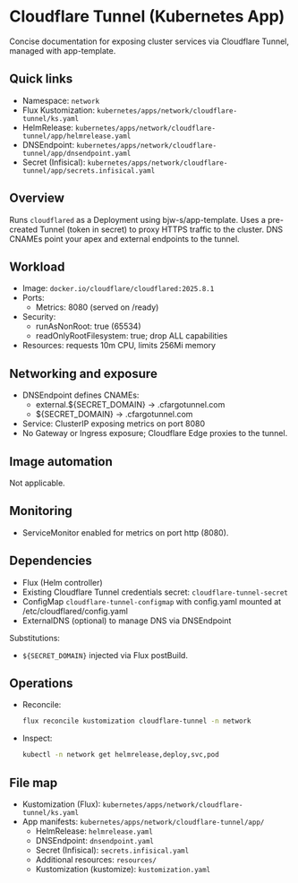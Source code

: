 # Cloudflare Tunnel (Kubernetes App)

Concise documentation for exposing cluster services via Cloudflare Tunnel, managed with app-template.

## Quick links

- Namespace: `network`
- Flux Kustomization: `kubernetes/apps/network/cloudflare-tunnel/ks.yaml`
- HelmRelease: `kubernetes/apps/network/cloudflare-tunnel/app/helmrelease.yaml`
- DNSEndpoint: `kubernetes/apps/network/cloudflare-tunnel/app/dnsendpoint.yaml`
- Secret (Infisical): `kubernetes/apps/network/cloudflare-tunnel/app/secrets.infisical.yaml`

## Overview

Runs `cloudflared` as a Deployment using bjw-s/app-template. Uses a pre-created Tunnel (token in secret) to proxy HTTPS traffic to the cluster. DNS CNAMEs point your apex and external endpoints to the tunnel.

## Workload

- Image: `docker.io/cloudflare/cloudflared:2025.8.1`
- Ports:
  - Metrics: 8080 (served on /ready)
- Security:
  - runAsNonRoot: true (65534)
  - readOnlyRootFilesystem: true; drop ALL capabilities
- Resources: requests 10m CPU, limits 256Mi memory

## Networking and exposure

- DNSEndpoint defines CNAMEs:
  - external.${SECRET_DOMAIN} → <tunnel>.cfargotunnel.com
  - ${SECRET_DOMAIN} → <tunnel>.cfargotunnel.com
- Service: ClusterIP exposing metrics on port 8080
- No Gateway or Ingress exposure; Cloudflare Edge proxies to the tunnel.

## Image automation

Not applicable.

## Monitoring

- ServiceMonitor enabled for metrics on port http (8080).

## Dependencies

- Flux (Helm controller)
- Existing Cloudflare Tunnel credentials secret: `cloudflare-tunnel-secret`
- ConfigMap `cloudflare-tunnel-configmap` with config.yaml mounted at /etc/cloudflared/config.yaml
- ExternalDNS (optional) to manage DNS via DNSEndpoint

Substitutions:
- `${SECRET_DOMAIN}` injected via Flux postBuild.

## Operations

- Reconcile:

  ```sh
  flux reconcile kustomization cloudflare-tunnel -n network
  ```

- Inspect:

  ```sh
  kubectl -n network get helmrelease,deploy,svc,pod
  ```

## File map

- Kustomization (Flux): `kubernetes/apps/network/cloudflare-tunnel/ks.yaml`
- App manifests: `kubernetes/apps/network/cloudflare-tunnel/app/`
  - HelmRelease: `helmrelease.yaml`
  - DNSEndpoint: `dnsendpoint.yaml`
  - Secret (Infisical): `secrets.infisical.yaml`
  - Additional resources: `resources/`
  - Kustomization (kustomize): `kustomization.yaml`
